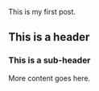 <p>This is my first post.</p>
<h2 id="this-is-a-header">This is a header</h2>
<h3 id="this-is-a-sub-header">This is a sub-header</h3>
<p>More content goes here.</p>
